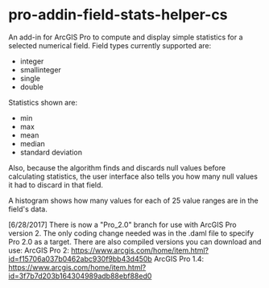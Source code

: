 # pro-addin-field-stats-helper-cs
An add-in for ArcGIS Pro to compute and display simple statistics for a selected numerical field.
Field types currently supported are:
<ul>
<li>integer</li>
<li>smallinteger</li>
<li>single</li>
<li>double</li>
</ul>

Statistics shown are:
<ul>
<li>min</li>
<li>max</li>
<li>mean</li>
<li>median</li>
<li>standard deviation</li>
</ul>

Also, because the algorithm finds and discards null values before calculating statistics, the user interface also tells you how many null values it had to discard in that field.

A histogram shows how many values for each of 25 value ranges are in the field's data.

[6/28/2017]
There is now a "Pro_2.0" branch for use with ArcGIS Pro version 2. The only coding change needed was in the .daml file to specify Pro 2.0 as a target. There are also compiled versions you can download and use:
ArcGIS Pro 2: https://www.arcgis.com/home/item.html?id=f15706a037b0462abc930f9bb43d450b
ArcGIS Pro 1.4: https://www.arcgis.com/home/item.html?id=3f7b7d203b164304989adb88ebf88ed0
